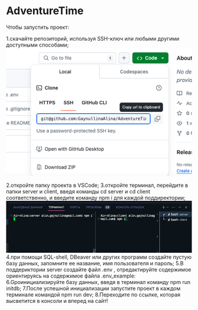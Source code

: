 # AdventureTime
Чтобы запустить проект:

1.скачайте репозиторий, используя SSH-ключ или любыми другими доступными способами;
![alt text](server/public/images/Image.png)

2.откройте папку проекта в VSCode;
3.откройте терминал, перейдите в папки server и client, введя команды cd server и cd client соответственно,  и введите команду npm i для каждой поддиректории;
![alt text](server/public/images/image1.png)
4.при помощи SQL-shell, DBeaver или других программ создайте пустую базу данных, запомните ее название, имя пользователя и пароль;
5.В поддериктории server создайте файл .env , отредактируйте содержимое ориентируясь на содержимое файла .env_example:
6.Gроинициализируйте базу данных, введя в терминал команду npm run initdb;
7.После успешной инициализации запустите проект в каждом терминале  командой npm run dev;
8.Переходите по ссылке, которая высветится в консоли и вперед на сайт!
